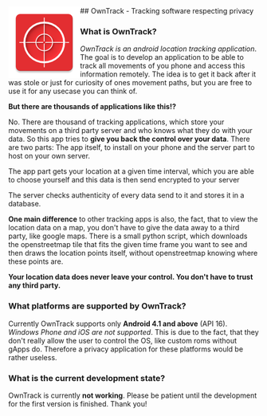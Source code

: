 <img align="left" src="/app/src/main/res/mipmap-xxhdpi/ic_launcher.png?raw=true" alt="Application icon" />
## OwnTrack - Tracking software respecting privacy

### What is OwnTrack?
_OwnTrack is an android location tracking application_. The goal is to develop an application to be able to track all movements of you phone and access this information remotely. The idea is to get it back after it was stole or just for curiosity of ones movement paths, but you are free to use it for any usecase you can think of. 

__But there are thousands of applications like this!?__ 

No. There are thousand of tracking applications, which store your movements on a third party server and who knows what they do with your data. So this app tries to __give you back the control over your data__. There are two parts: The app itself, to install on your phone and the server part to host on your own server.

The app part gets your location at a given time interval, which you are able to choose yourself and this data is then send encrypted to your server

The server checks authenticity of every data send to it and stores it in a database.

__One main difference__ to other tracking apps is also, the fact, that to view the location data on a map, you don't have to give the data away to a third party, like google maps. There is a small python script, which downloads the openstreetmap tile that fits the given time frame you want to see and then draws the location points itself, without openstreetmap knowing where these points are.

__Your location data does never leave your control. You don't have to trust any third party.__

### What platforms are supported by OwnTrack?
Currently OwnTrack supports only __Android 4.1 and above__ (API 16). _Windows Phone and iOS are not supported_. This is due to the fact, that they don't really allow the user to control the OS, like custom roms without gApps do. Therefore a privacy application for these platforms would be rather useless.

### What is the current development state?
OwnTrack is currently __not working__. Please be patient until the development for the first version is finished. Thank you!
